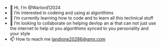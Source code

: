 - 👋 Hi, I’m @Warlord12024
- 👀 I’m interested in codeing and using ai algorithims
- 🌱 I’m currently learning how to code and to learn all this technical stuff
- 💞️ I’m looking to collaborate on helping devlop an ai that can not just use the internet to help ut you algorithims synced to you personality and your style
- 📫 How to reach me landjone20286@gmx.com

<!---
Warlord12024/Warlord12024 is a ✨ special ✨ repository because its `README.md` (this file) appears on your GitHub profile.
You can click the Preview link to take a look at your changes.
--->
